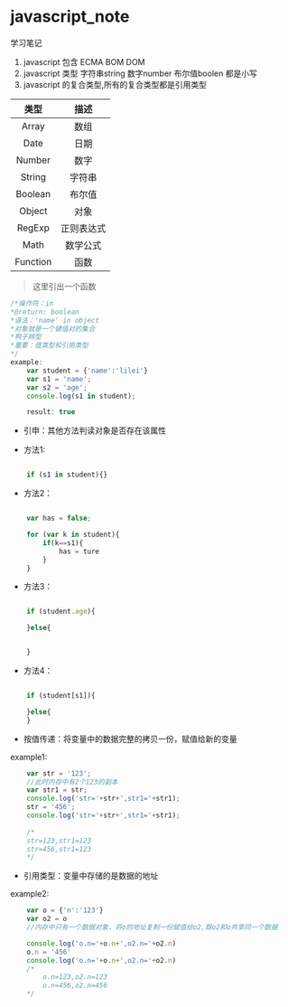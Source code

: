 # javascript_note
学习笔记
1. javascript 包含 ECMA BOM DOM
2. javascript 类型 字符串string 数字number 布尔值boolen 都是小写
3. javascript 的复合类型,所有的复合类型都是引用类型  

|类型|描述|
|:-:|:-:|
|Array|数组|
|Date|日期|
|Number|数字|
|String|字符串|
|Boolean|布尔值|
|Object|对象|
|RegExp|正则表达式|
|Math|数学公式|
|Function|函数|

> 这里引出一个函数

```javascript
/*操作符：in
*@return: boolean
*语法：'name' in object
*对象就是一个键值对的集合
*鸭子辨型
*重要：值类型和引用类型
*/
example:
	var student = {'name':'lilei'}
	var s1 = 'name';
	var s2 = 'age';
	console.log(s1 in student);

	result: true

```

* 引申：其他方法判读对象是否存在该属性

* 方法1:

```javascript

	if (s1 in student){}

```
* 方法2：

```javascript

	var has = false;

	for (var k in student){
		if(k==s1){
			has = ture
		}
	}
```
* 方法3：
```javascript

	if (student.age){

	}else{


	}
```
* 方法4：
```javascript

	if (student[s1]){

	}else{
	}
```

* 按值传递：将变量中的数据完整的拷贝一份，赋值给新的变量

example1:

```javascript
	var str = '123';
	//此时内存中有2个123的副本
	var str1 = str;
	console.log('str='+str+',str1='+str1);
	str = '456';
	console.log('str='+str+',str1='+str1);
	
	/*
	str=123,str1=123
	str=456,str1=123
	*/
```
* 引用类型：变量中存储的是数据的地址

example2:

```javascript
	var o = {'n':'123'}
	var o2 = o
	//内存中只有一个数据对象，将o的地址复制一份赋值给o2,既o2和o共享同一个数据

	console.log('o.n='+o.n+',o2.n='+o2.n)
	o.n = '456'
	console.log('o.n='+o.n+',o2.n='+o2.n)
	/*
		o.n=123,o2.n=123
		o.n=456,o2.n=456
	*/

```


